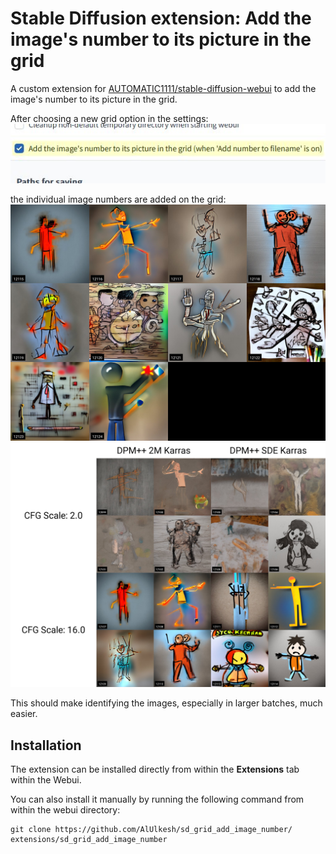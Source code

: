 # Stable Diffusion extension: Add the image's number to its picture in the grid

A custom extension for [AUTOMATIC1111/stable-diffusion-webui](https://github.com/AUTOMATIC1111/stable-diffusion-webui) to add the image's number to its picture in the grid.

After choosing a new grid option in the settings:
<img src="images/settings.jpg"/>

the individual image numbers are added on the grid:
<img src="images/grid-1517-123-stickman.jpg"/>
<img src="images/xy_grid-0137-123-stickman.jpg"/>

This should make identifying the images, especially in larger batches, much easier.

## Installation

The extension can be installed directly from within the **Extensions** tab within the Webui.

You can also install it manually by running the following command from within the webui directory:

	git clone https://github.com/AlUlkesh/sd_grid_add_image_number/ extensions/sd_grid_add_image_number
